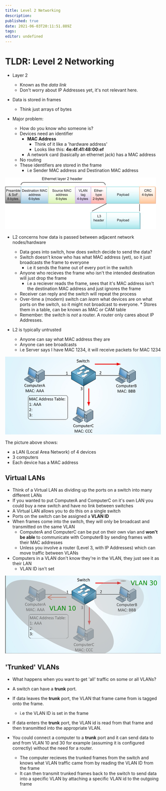 ```yaml
---
title: Level 2 Networking
description: 
published: true
date: 2021-06-03T20:11:51.889Z
tags: 
editor: undefined
---
```


# TLDR: Level 2 Networking

* Layer 2
	* Known as the _data link_
	* Don't worry about IP Addresses yet, it's not relevant here.

* Data is stored in frames
	* Think just arrays of bytes

* Major problem:
	* How do you know who someone is?
  * Devices need an identifier
  	* **MAC Address**
    	* Think of it like a 'hardware address'
      * Looks like this: **4e:4f:41:48:00:ef**
    * A network card (basically an ethernet jack) has a MAC address
  * No routing
  * These identifiers are stored in the frame
  	* i.e Sender MAC address and Destination MAC address
  
![l2-frame.jpg](/sysadmin/tldr/l2-frame.jpg)
  
* L2 concerns how data is passed between adjacent network nodes/hardware
	* Data goes into switch, how does switch decide to send the data?
  * Switch doesn't know who has what MAC address (yet), so it just broadcasts the frame to everyone
  	* i.e it sends the frame out of every port in the switch
  * Anyone who recieves the frame who isn't the intended destination will just drop the frame
  	* i.e a reciever reads the frame, sees that it's MAC address isn't the destination MAC address and just ignores the frame
  * Receiver can reply and the switch will repeat the process
  * Over-time a (modern) switch can _learn_ what devices are on what ports on the switch, so it 
  	might not broadcast to everyone.
    	* Stores them in a table, can be known as MAC or CAM table
  * Remember: the switch is _not_ a router. A router only cares about IP Addresses.
  
* L2 is typically untrusted
	* Anyone can say what MAC address they are
  * Anyone can see broadcasts
  * i.e Server says I have MAC 1234, it will receive packets for MAC 1234
  
![how-a-switch-learns-mac-addresses-step-two.jpg](/sysadmin/tldr/how-a-switch-learns-mac-addresses-step-two.jpg)

The picture above shows:
  
  * a LAN (Local Area Network) of 4 devices
  * 3 computers
  * Each device has a MAC address
  
## Virtual LANs

* Think of a Virtual LAN as dividing up the ports on a switch into many different LANs
* If you wanted to put ComputerA and ComputerC on it's own LAN you could buy a new switch and have no link between switches
* A Virtual LAN allows you to do this on a single switch
* Ports on the switch can be assigned a **VLAN ID**
* When frames come into the switch, they will only be broadcast and transmitted on the same VLAN
	* ComputerA and ComputerC can be put on their own vlan and **won't be able** to communicate with ComputerB by sending frames with their MAC addresses
  	* Unless you involve a router (Level 3, with IP Addresses) which can move traffic between VLANs
* Computers in a VLAN don't know they're in the VLAN, they just see it as their LAN
	* VLAN ID isn't set

![2021-06-03_19-59.png](/sysadmin/tldr/2021-06-03_19-59.png)

## 'Trunked' VLANs

* What happens when you want to get 'all' traffic on some or all VLANs?
* A switch can have a **trunk** port.
* If data leaves the **trunk** port, the VLAN that frame came from is tagged onto the frame.
	* i.e the VLAN ID is set in the frame
* If data enters the **trunk** port, the VLAN id is read from that frame and then transmitted into the appropriate VLAN.

* You could connect a computer to a **trunk** port and it can send data to and from VLAN 10 and 30 for example (assuming it is configured correctly) without the need for a router.
	* The computer recieves the trunked frames from the switch and knows what VLAN traffic came from by reading the VLAN ID from the frame
  * It can then transmit trunked frames back to the switch to send data into a specific VLAN by attaching a specific VLAN id to the outgoing frame
